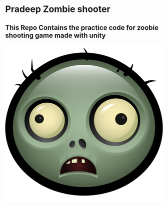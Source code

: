 # Pradeep Zombie shooter

## This Repo Contains the practice code for zoobie shooting game made with unity

![alt text](Zombie-PVZ-icon.png "Title Text")
